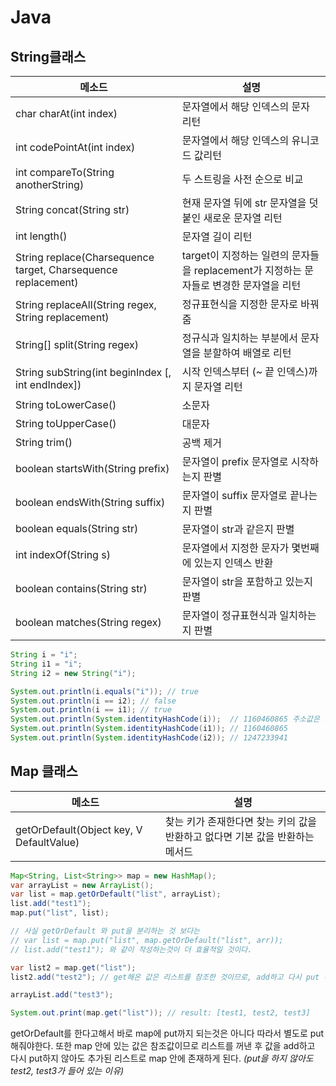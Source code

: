 # Java

## String클래스

| 메소드                                                       | 설명                                                         |
| ------------------------------------------------------------ | ------------------------------------------------------------ |
| char charAt(int index)                                       | 문자열에서 해당 인덱스의 문자 리턴                           |
| int codePointAt(int index)                                   | 문자열에서 해당 인덱스의 유니코드 값리턴                     |
| int compareTo(String anotherString)                          | 두 스트링을 사전 순으로 비교                                 |
| String concat(String str)                                    | 현재 문자열 뒤에 str 문자열을 덧붙인 새로운 문자열 리턴      |
| int length()                                                 | 문자열 길이 리턴                                             |
| String replace(Charsequence target, Charsequence replacement) | target이 지정하는 일련의 문자들을 replacement가 지정하는 문자들로 변경한 문자열을 리턴 |
| String replaceAll(String regex, String replacement)          | 정규표현식을 지정한 문자로 바꿔줌                            |
| String[] split(String regex)                                 | 정규식과 일치하는 부분에서 문자열을 분할하여 배열로 리턴     |
| String subString(int beginIndex [, int endIndex])            | 시작 인덱스부터 (~ 끝 인덱스)까지 문자열 리턴                |
| String toLowerCase()                                         | 소문자                                                       |
| String toUpperCase()                                         | 대문자                                                       |
| String trim()                                                | 공백 제거                                                    |
| boolean startsWith(String prefix)                            | 문자열이 prefix 문자열로 시작하는지 판별                     |
| boolean endsWith(String suffix)                              | 문자열이 suffix 문자열로 끝나는지 판별                       |
| boolean equals(String str)                                   | 문자열이 str과 같은지 판별                                   |
| int indexOf(String s)                                        | 문자열에서 지정한 문자가 몇번째에 있는지 인덱스 반환         |
| boolean contains(String str)                                 | 문자열이 str을 포함하고 있는지 판별                          |
| boolean matches(String regex)                                | 문자열이 정규표현식과 일치하는지 판별                        |

```java
String i = "i";
String i1 = "i";
String i2 = new String("i");

System.out.println(i.equals("i")); // true
System.out.println(i == i2); // false
System.out.println(i == i1); // true
System.out.println(System.identityHashCode(i));  // 1160460865 주소값은 다르다
System.out.println(System.identityHashCode(i1)); // 1160460865
System.out.println(System.identityHashCode(i2)); // 1247233941
```

## Map 클래스

| 메소드                                   | 설명                                                         |
| ---------------------------------------- | ------------------------------------------------------------ |
| getOrDefault(Object key, V DefaultValue) | 찾는 키가 존재한다면 찾는 키의 값을 반환하고 없다면 기본 값을 반환하는 메서드 |

```java
Map<String, List<String>> map = new HashMap();
var arrayList = new ArrayList();
var list = map.getOrDefault("list", arrayList); 
list.add("test1");
map.put("list", list);

// 사실 getOrDefault 와 put을 분리하는 것 보다는
// var list = map.put("list", map.getOrDefault("list", arr)); 
// list.add("test1"); 와 같이 작성하는것이 더 효율적일 것이다.

var list2 = map.get("list");
list2.add("test2"); // get해온 값은 리스트를 참조한 것이므로, add하고 다시 put 하지 않아도 된다.

arrayList.add("test3");

System.out.print(map.get("list")); // result: [test1, test2, test3]
```

getOrDefault를 한다고해서 바로 map에 put까지 되는것은 아니다 따라서 별도로 put해줘야한다. 또한 map 안에 있는 값은 참조값이므로 리스트를 꺼낸 후 값을 add하고 다시 put하지 않아도 추가된 리스트로 map 안에 존재하게 된다.  *(put을 하지 않아도 test2, test3가 들어 있는 이유)*

